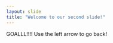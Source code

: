 ```yaml
---
layout: slide
title: "Welcome to our second slide!"
---
```

GOALLL!!!!
Use the left arrow to go back!
